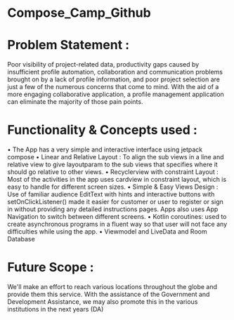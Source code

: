 # Compose_Camp_Github

# Problem Statement : 
Poor visibility of project-related data, productivity gaps caused by insufficient profile automation, collaboration and communication problems brought on by a lack of profile information, and poor project selection are just a few of the numerous concerns that come to mind. With the aid of a more engaging collaborative application, a profile management application can eliminate the majority of those pain points.

# Functionality & Concepts used :
• The App has a very simple and interactive interface using jetpack compose • Linear and Relative Layout : To align the sub views in a line and relative view to give layoutparam to the sub views that specifies where it should go relative to other views.
• Recyclerview with constraint Layout : Most of the activities in the app uses cardview in constraint layout, which is easy to handle for different screen sizes.
• Simple & Easy Views Design : Use of familiar audience EditText with hints and interactive buttons with setOnClickListener() made it easier for customer or user to register or sign in without providing any detailed instructions pages. Apps also uses App Navigation to switch between different screens.
• Kotlin coroutines: used to create asynchronous programs in a fluent way so that user will not face any difficulties while using the app. • Viewmodel and LiveData and Room Database 

# Future Scope :
We'll make an effort to reach various locations throughout the globe and provide them this service. With the assistance of the Government and Development Assistance, we may also promote this in the various institutions in the next years (DA)

